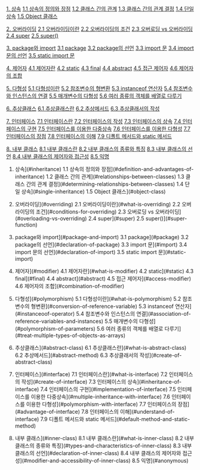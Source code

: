[1. 상속](#inheritance)
[1.1 상속의 정의와 장점](#definition-and-advantages-of-inheritance)
[1.2 클래스 간의 관계](#relationships-between-classes)
[1.3 클래스 간의 관계 결정](#determining-relationships-between-classes)
[1.4 단일 상속](#single-inheritance)
[1.5 Object 클래스](#object-class)

[2. 오버라이딩](#overriding)
[2.1 오버라이딩이란](#what-is-overriding)
[2.2 오버라이딩의 조건](#conditions-for-overriding)
[2.3 오버로딩 vs 오버라이딩](#overloading-vs-overriding)
[2.4 super](#super)
[2.5 super()](#super-function)

[3. package와 import](#package-and-import)
[3.1 package](#package)
[3.2 package의 선언](#declaration-of-package)
[3.3 import 문](#import)
[3.4 import 문의 선언](#declaration-of-import)
[3.5 static import 문](#static-import)

[4. 제어자](#modifier)
[4.1 제어자란](#what-is-modifier)
[4.2 static](#static)
[4.3 final](#final)
[4.4 abstract](#abstract)
[4.5 접근 제어자](#access-modifier)
[4.6 제어자의 조합](#combination-of-modifier)

[5. 다형성](#polymorphism)
[5.1 다형성이란](#what-is-polymorphism)
[5.2 참조변수의 형변환](#conversion-of-reference-variable)
[5.3 instanceof 연산자](#instanceoof-operator)
[5.4 참조변수와 인스턴스의 연결](#association-of-reference-variables-and-instances)
[5.5 매개변수의 다형성](#polymorphism-of-parameters)
[5.6 여러 종류의 객체를 배열로 다루기](#treat-multiple-types-of-objects-as-arrays)

[6. 추상클래스](#abstract-class)
[6.1 추상클래스란](#what-is-abstract-class)
[6.2 추상메서드](#abstract-method)
[6.3 추상클래서의 작성](#create-of-abstract-class)

[7. 인터페이스](#interface)
[7.1 인터페이스란](#what-is-interface)
[7.2 인터페이스의 작성](#create-of-interface)
[7.3 인터페이스의 상속](#inheritance-of-interface)
[7.4 인터페이스의 구현](#implementation-of-interface)
[7.5 인터페이스를 이용한 다중상속](#multiple-inheritance-with-interface)
[7.6 인터페이스를 이용한 다형성](#polymorphism-with-interface)
[7.7 인터페이스의 장점](#advantage-of-interface)
[7.8 인터페이스의 이해](#understand-of-interface)
[7.9 디폴트 메서드와 static 메서드](#default-method-and-static-method)

[8. 내부 클래스](#inner-class)
[8.1 내부 클래스란](#what-is-inner-class)
[8.2 내부 클래스의 종류와 특징](#types-and-characteristics-of-inner-class)
[8.3 내부 클래스의 선언](#declaration-of-inner-class)
[8.4 내부 클래스의 제어자와 접근성](#modifier-and-accessibility-of-inner-class)
[8.5 익명](#anonymous)


1. 상속](#inheritance)
1.1 상속의 정의와 장점](#definition-and-advantages-of-inheritance)
1.2 클래스 간의 관계](#relationships-between-classes)
1.3 클래스 간의 관계 결정](#determining-relationships-between-classes)
1.4 단일 상속](#single-inheritance)
1.5 Object 클래스](#object-class)

2. 오버라이딩](#overriding)
2.1 오버라이딩이란](#what-is-overriding)
2.2 오버라이딩의 조건](#conditions-for-overriding)
2.3 오버로딩 vs 오버라이딩](#overloading-vs-overriding)
2.4 super](#super)
2.5 super()](#super-function)

3. package와 import](#package-and-import)
3.1 package](#package)
3.2 package의 선언](#declaration-of-package)
3.3 import 문](#import)
3.4 import 문의 선언](#declaration-of-import)
3.5 static import 문](#static-import)

4. 제어자](#modifier)
4.1 제어자란](#what-is-modifier)
4.2 static](#static)
4.3 final](#final)
4.4 abstract](#abstract)
4.5 접근 제어자](#access-modifier)
4.6 제어자의 조합](#combination-of-modifier)

5. 다형성](#polymorphism)
5.1 다형성이란](#what-is-polymorphism)
5.2 참조변수의 형변환](#conversion-of-reference-variable)
5.3 instanceof 연산자](#instanceoof-operator)
5.4 참조변수와 인스턴스의 연결](#association-of-reference-variables-and-instances)
5.5 매개변수의 다형성](#polymorphism-of-parameters)
5.6 여러 종류의 객체를 배열로 다루기](#treat-multiple-types-of-objects-as-arrays)

6. 추상클래스](#abstract-class)
6.1 추상클래스란](#what-is-abstract-class)
6.2 추상메서드](#abstract-method)
6.3 추상클래서의 작성](#create-of-abstract-class)

7. 인터페이스](#interface)
7.1 인터페이스란](#what-is-interface)
7.2 인터페이스의 작성](#create-of-interface)
7.3 인터페이스의 상속](#inheritance-of-interface)
7.4 인터페이스의 구현](#implementation-of-interface)
7.5 인터페이스를 이용한 다중상속](#multiple-inheritance-with-interface)
7.6 인터페이스를 이용한 다형성](#polymorphism-with-interface)
7.7 인터페이스의 장점](#advantage-of-interface)
7.8 인터페이스의 이해](#understand-of-interface)
7.9 디폴트 메서드와 static 메서드](#default-method-and-static-method)

8. 내부 클래스](#inner-class)
8.1 내부 클래스란](#what-is-inner-class)
8.2 내부 클래스의 종류와 특징](#types-and-characteristics-of-inner-class)
8.3 내부 클래스의 선언](#declaration-of-inner-class)
8.4 내부 클래스의 제어자와 접근성](#modifier-and-accessibility-of-inner-class)
8.5 익명](#anonymous)


















